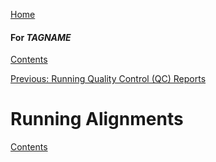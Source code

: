 [Home](https://chgibb.github.io/PHATDocs/)

#### For $TAGNAME$
[Contents](https://chgibb.github.io/PHATDocs/docs/latest/home)

[Previous: Running Quality Control (QC) Reports](https://chgibb.github.io/PHATDocs/docs/latest/QCReports)

# Running Alignments

[Contents](https://chgibb.github.io/PHATDocs/docs/latest/home)